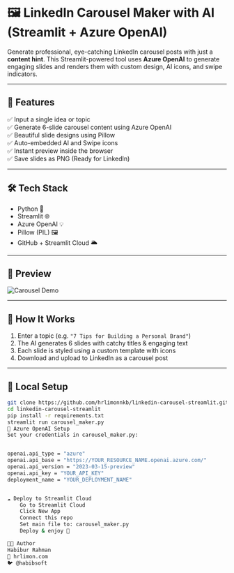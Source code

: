 # 🖼️ LinkedIn Carousel Maker with AI (Streamlit + Azure OpenAI)

Generate professional, eye-catching LinkedIn carousel posts with just a **content hint**. This Streamlit-powered tool uses **Azure OpenAI** to generate engaging slides and renders them with custom design, AI icons, and swipe indicators.

---

## 🚀 Features

✅ Input a single idea or topic  
✅ Generate 6-slide carousel content using Azure OpenAI  
✅ Beautiful slide designs using Pillow  
✅ Auto-embedded AI and Swipe icons  
✅ Instant preview inside the browser  
✅ Save slides as PNG (Ready for LinkedIn)

---

## 🛠️ Tech Stack

- Python 🐍
- Streamlit 🌐
- Azure OpenAI 💡
- Pillow (PIL) 🖼️
- GitHub + Streamlit Cloud 🌥️

---

## 📸 Preview

![Carousel Demo](https://linkedin-carousels.streamlit.app/)

---

## 🧠 How It Works

1. Enter a topic (e.g. `"7 Tips for Building a Personal Brand"`)
2. The AI generates 6 slides with catchy titles & engaging text
3. Each slide is styled using a custom template with icons
4. Download and upload to LinkedIn as a carousel post

---

## 🧪 Local Setup

```bash
git clone https://github.com/hrlimonnkb/linkedin-carousel-streamlit.git
cd linkedin-carousel-streamlit
pip install -r requirements.txt
streamlit run carousel_maker.py
🔐 Azure OpenAI Setup
Set your credentials in carousel_maker.py:


openai.api_type = "azure"
openai.api_base = "https://YOUR_RESOURCE_NAME.openai.azure.com/"
openai.api_version = "2023-03-15-preview"
openai.api_key = "YOUR_API_KEY"
deployment_name = "YOUR_DEPLOYMENT_NAME"


☁️ Deploy to Streamlit Cloud
    Go to Streamlit Cloud
    Click New App
    Connect this repo
    Set main file to: carousel_maker.py
    Deploy & enjoy 🎉

👨‍💻 Author
Habibur Rahman
🔗 hrlimon.com
🐦 @habibsoft
